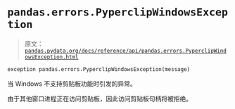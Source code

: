 # `pandas.errors.PyperclipWindowsException`

> 原文：[`pandas.pydata.org/docs/reference/api/pandas.errors.PyperclipWindowsException.html`](https://pandas.pydata.org/docs/reference/api/pandas.errors.PyperclipWindowsException.html)

```py
exception pandas.errors.PyperclipWindowsException(message)
```

当 Windows 不支持剪贴板功能时引发的异常。

由于其他窗口进程正在访问剪贴板，因此访问剪贴板句柄将被拒绝。
